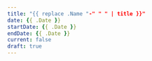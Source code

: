 ```yaml
---
title: "{{ replace .Name "-" " " | title }}"
date: {{ .Date }}
startDate: {{ .Date }}
endDate: {{ .Date }}
current: false
draft: true
---
```

